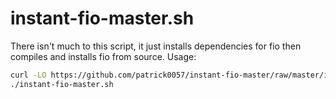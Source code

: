 # instant-fio-master.sh
There isn't much to this script, it just installs dependencies for fio then compiles and installs fio from source.
Usage:
```bash
curl -LO https://github.com/patrick0057/instant-fio-master/raw/master/instant-fio-master.sh
./instant-fio-master.sh
```

